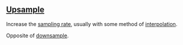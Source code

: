 ## [Upsample](#upsample)

Increase the [sampling rate](#sample-rate), usually with some method of [interpolation](#interpolation).

Opposite of [downsample](#downsample).